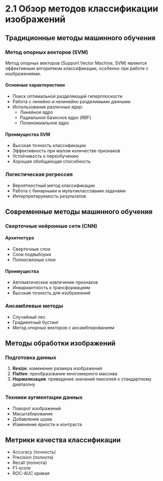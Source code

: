 # 2.1 Обзор методов классификации изображений

## Традиционные методы машинного обучения

### Метод опорных векторов (SVM)
Метод опорных векторов (Support Vector Machine, SVM) является эффективным алгоритмом классификации, особенно при работе с изображениями. 

#### Основные характеристики
- Поиск оптимальной разделяющей гиперплоскости
- Работа с линейно и нелинейно разделимыми данными
- Использование различных ядер: 
  * Линейное ядро
  * Радиальное базисное ядро (RBF)
  * Полиномиальное ядро

#### Преимущества SVM
- Высокая точность классификации
- Эффективность при малом количестве признаков
- Устойчивость к переобучению
- Хорошая обобщающая способность

### Логистическая регрессия
- Вероятностный метод классификации
- Работа с бинарными и мультиклассовыми задачами
- Интерпретируемость результатов

## Современные методы машинного обучения

### Сверточные нейронные сети (CNN)
#### Архитектура
- Сверточные слои
- Слои подвыборки
- Полносвязные слои

#### Преимущества
- Автоматическое извлечение признаков
- Инвариантность к трансформациям
- Высокая точность для изображений

### Ансамблевые методы
- Случайный лес
- Градиентный бустинг
- Метод опорных векторов с ансамблированием

## Методы обработки изображений

### Подготовка данных
1. **Resize**: изменение размера изображения
2. **Flatten**: преобразование многомерного массива
3. **Нормализация**: приведение значений пикселей к стандартному диапазону

### Техники аугментации данных
- Поворот изображений
- Масштабирование
- Добавление шума
- Изменение яркости и контраста

## Метрики качества классификации
- Accuracy (точность)
- Precision (полнота)
- Recall (полнота)
- F1-score
- ROC-AUC кривая
